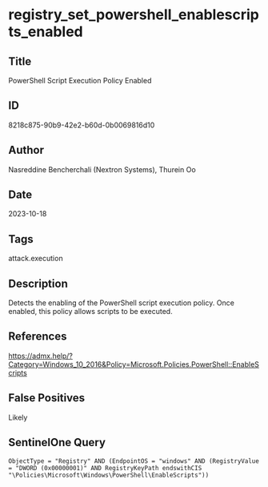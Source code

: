 # registry_set_powershell_enablescripts_enabled

## Title
PowerShell Script Execution Policy Enabled

## ID
8218c875-90b9-42e2-b60d-0b0069816d10

## Author
Nasreddine Bencherchali (Nextron Systems), Thurein Oo

## Date
2023-10-18

## Tags
attack.execution

## Description
Detects the enabling of the PowerShell script execution policy. Once enabled, this policy allows scripts to be executed.

## References
https://admx.help/?Category=Windows_10_2016&Policy=Microsoft.Policies.PowerShell::EnableScripts

## False Positives
Likely

## SentinelOne Query
```
ObjectType = "Registry" AND (EndpointOS = "windows" AND (RegistryValue = "DWORD (0x00000001)" AND RegistryKeyPath endswithCIS "\Policies\Microsoft\Windows\PowerShell\EnableScripts"))

```